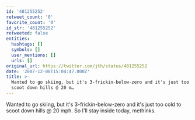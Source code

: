 ```yaml
---
id: '481255252'
retweet_count: '0'
favorite_count: '0'
id_str: '481255252'
retweeted: false
entities:
  hashtags: []
  symbols: []
  user_mentions: []
  urls: []
original_url: https://twitter.com/jth/status/481255252
date: '2007-12-08T15:04:47.000Z'
title: >-
  Wanted to go skiing, but it's 3-frickin-below-zero and it's just too cold to
  scoot down hills @ 20 m…
---
```


Wanted to go skiing, but it's 3-frickin-below-zero and it's just too cold to scoot down hills @ 20 mph. So I'll stay inside today, methinks.